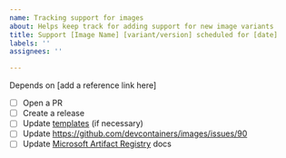 ```yaml
---
name: Tracking support for images
about: Helps keep track for adding support for new image variants
title: Support [Image Name] [variant/version] scheduled for [date]
labels: ''
assignees: ''

---
```


<!-- Add a reference link (if necessary) !--->
Depends on [add a reference link here]

- [ ] Open a PR 
- [ ] Create a release
- [ ] Update [templates](https://github.com/devcontainers/templates) (if necessary)
- [ ] Update https://github.com/devcontainers/images/issues/90
- [ ] Update [Microsoft Artifact Registry](https://mcr.microsoft.com/en-us/catalog?search=dev%20container) docs
